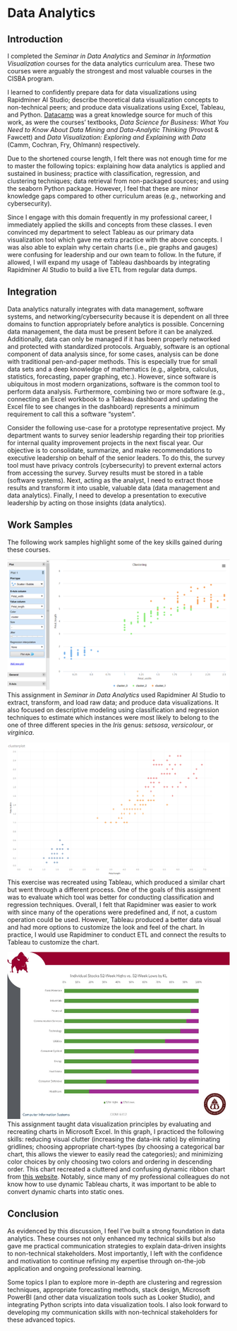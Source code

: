 # Data Analytics
## Introduction
I completed the *Seminar in Data Analytics* and *Seminar in Information Visualization* courses for the data analytics curriculum area. These two courses were arguably the strongest and most valuable courses in the CISBA program. 

I learned to confidently prepare data for data visualizations using Rapidminer AI Studio; describe theoretical data visualization concepts to non-technical peers; and produce data visualizations using Excel, Tableau, and Python. [Datacamp](https://www.datacamp.com/) was a great knowledge source for much of this work, as were the courses’ textbooks, *Data Science for Business: What You Need to Know About Data Mining and Data-Analytic Thinking* (Provost & Fawcett) and *Data Visualization: Exploring and Explaining with Data* (Camm, Cochran, Fry, Ohlmann) respectively. 

Due to the shortened course length, I felt there was not enough time for me to master the following topics: explaining how data analytics is applied and sustained in business; practice with classification, regression, and clustering techniques; data retrieval from non-packaged sources; and using the seaborn Python package. However, I feel that these are minor knowledge gaps compared to other curriculum areas (e.g., networking and cybersecurity).

Since I engage with this domain frequently in my professional career, I immediately applied the skills and concepts from these classes. I even convinced my department to select Tableau as our primary data visualization tool which gave me extra practice with the above concepts. I was also able to explain why certain charts (i.e., pie graphs and gauges) were confusing for leadership and our own team to follow. In the future, if allowed, I will expand my usage of Tableau dashboards by integrating Rapidminer AI Studio to build a live ETL from regular data dumps.

## Integration
Data analytics naturally integrates with data management, software systems, and networking/cybersecurity because it is dependent on all three domains to function appropriately before analytics is possible. Concerning data management, the data must be present before it can be analyzed. Additionally, data can only be managed if it has been properly networked and protected with standardized protocols. Arguably, software is an optional component of data analysis since, for some cases, analysis can be done with traditional pen-and-paper methods. This is especially true for small data sets and a deep knowledge of mathematics (e.g., algebra, calculus, statistics, forecasting, paper graphing, etc.). However, since software is ubiquitous in most modern organizations, software is the common tool to perform data analysis. Furthermore, combining two or more software (e.g., connecting an Excel workbook to a Tableau dashboard and updating the Excel file to see changes in the dashboard) represents a minimum requirement to call this a software “system”.

Consider the following use-case for a prototype representative project. My department wants to survey senior leadership regarding their top priorities for internal quality improvement projects in the next fiscal year. Our objective is to consolidate, summarize, and make recommendations to executive leadership on behalf of the senior leaders. To do this, the survey tool must have privacy controls (cybersecurity) to prevent external actors from accessing the survey. Survey results must be stored in a table (software systems). Next, acting as the analyst, I need to extract those results and transform it into usable, valuable data (data management and data analytics). Finally, I need to develop a presentation to executive leadership by acting on those insights (data analytics).

## Work Samples
The following work samples highlight some of the key skills gained during these courses.

![Iris clustering in Rapidminer](images/1_rapidminer1-iriscluster.png)  
This assignment in *Seminar in Data Analytics* used Rapidminer AI Studio to extract, transform, and load raw data; and produce data visualizations. It also focused on descriptive modeling using classification and regression techniques to estimate which instances were most likely to belong to the one of three different species in the *Iris* genus: *setsosa*, *versicolour*, or *virginica*. 

![Iris clustering in Tableau](images/1_tableau1-iriscluster.png)  
This exercise was recreated using Tableau, which produced a similar chart but went through a different process. One of the goals of this assignment was to evaluate which tool was better for conducting classification and regression techniques. Overall, I felt that Rapidminer was easier to work with since many of the operations were predefined and, if not, a custom operation could be used. However, Tableau produced a better data visual and had more options to customize the look and feel of the chart. In practice, I would use Rapidminer to conduct ETL and connect the results to Tableau to customize the chart.

![52 week high-low bar chart in excel](images/2_ppt1-100barchart.jpg)  
This assignment taught data visualization principles by evaluating and recreating charts in Microsoft Excel. In this graph, I practiced the following skills: reducing visual clutter (increasing the data-ink ratio) by eliminating gridlines; choosing appropriate chart-types (by choosing a categorical bar chart, this allows the viewer to easily read the categories); and minimizing color choices by only choosing two colors and ordering in descending order. This chart recreated a cluttered and confusing dynamic ribbon chart from [this website]( https://public.flourish.studio/visualisation/21013722/?utm_source=trendswithnofriends.stocktwits.com&utm_medium=referral&utm_campaign=phibro-animal-health-pops-10). Notably, since many of my professional colleagues do not know how to use dynamic Tableau charts, it was important to be able to convert dynamic charts into static ones.

## Conclusion
As evidenced by this discussion, I feel I’ve built a strong foundation in data analytics. These courses not only enhanced my technical skills but also gave me practical communication strategies to explain data-driven insights to non-technical stakeholders. Most importantly, I left with the confidence and motivation to continue refining my expertise through on-the-job application and ongoing professional learning.

Some topics I plan to explore more in-depth are clustering and regression techniques, appropriate forecasting methods, stack design, Microsoft PowerBI (and other data visualization tools such as Looker Studio), and integrating Python scripts into data visualization tools. I also look forward to developing my communication skills with non-technical stakeholders for these advanced topics.
